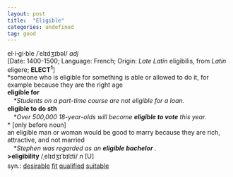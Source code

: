 ```yaml
---
layout: post
title:  "Eligible"
categories: undefined
tag: good
---
```

<DIV style="MARGIN: 0px 0px 5px">el<B>·</B>i<B>·</B>gi<B>·</B>ble /ˈelɪdʒɪbəl/ <I>adj</I> <BR>[Date: 1400-1500; Language: French; Origin: <I>Late Latin</I> eligibilis, from <I>Latin</I> eligere; <B>ELECT<SUP>1</SUP></B>]<BR>*someone who is eligible for something is able or allowed to do it, for example because they are the right age<BR><B>eligible for</B><BR>　*<I>Students on a part-time course are not eligible for a loan.</I><BR><B>eligible to do sth</B><BR>　*<I>Over 500,000 18-year-olds will become <B>eligible to vote</B> this year.</I><BR>* [only before noun] <BR>an eligible man or woman would be good to marry because they are rich, attractive, and not married<BR>　*<I>Stephen was regarded as an <B>eligible bachelor</B> .</I><BR><B>&gt;eligibility</B> /ˌelɪdʒɪˈbɪlɪti/ <I>n</I> [U]</DIV>
<DIV style="MARGIN: 0px 0px 5px">
<DIV style="MARGIN: 4px 0px">syn.: <A href="{{ site.baseurl }}/desirable"><U>desirable</U></A> <A href="{{ site.baseurl }}/fit"><U>fit</U></A> <A href="{{ site.baseurl }}/qualified"><U>qualified</U></A> <A href="{{ site.baseurl }}/suitable"><U>suitable</U></A></DIV></DIV>
